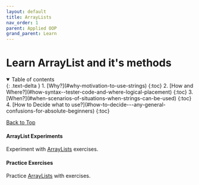 ```yaml
---
layout: default
title: ArrayLists
nav_order: 1
parent: Applied OOP
grand_parent: Learn
---
```


# Learn ArrayList and it's methods

<details open markdown="block">
  <summary>
    Table of contents
  </summary>
  {: .text-delta }
1. [Why?](#why-motivation-to-use-strings)
   {:toc}
2. [How and Where?](#how-syntax--tester-code-and-where-logical-placement)
   {:toc}
3. [When?](#when-scenarios-of-situations-when-strings-can-be-used)
   {:toc}
4. [How to Decide what to use?](#how-to-decide---any-general-confusions-for-absolute-beginners)
   {:toc}
</details>



[Back to Top](#top)

#### ArrayList Experiments
Experiment with [ArrayLists](../../../experiment/applied-oop/arraylists) exercises.

#### Practice Exercises
Practice [ArrayLists](../../../practice/java/applied-oop/arraylists) with exercises.